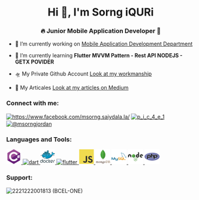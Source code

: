 <h1 align="center">Hi 👋, I'm Sorng iQURi</h1>
<h3 align="center">🔥 Junior Mobile Application Developer 🚀</h3>

- 🔭 I’m currently working on [Mobile Application Development Department](https://iquritech.com/)

- 🌱 I’m currently learning **Flutter MVVM Pattern - Rest API NODEJS - GETX POVIDER**

- 🛸 My Private Github Account [Look at my workmanship](https://github.com/Johnniemor)

- 🚀 My Articales [Look at my articles on Medium](https://medium.com/@msorngjordan)

<h3 align="left">Connect with me:</h3>
<p align="left">
<a href="https://fb.com/https://www.facebook.com/msorng.saiydala.la/" target="blank"><img align="center" src="https://raw.githubusercontent.com/rahuldkjain/github-profile-readme-generator/master/src/images/icons/Social/facebook.svg" alt="https://www.facebook.com/msorng.saiydala.la/" height="30" width="40" /></a>
<a href="https://instagram.com/p_i_c_4_e_1" target="blank"><img align="center" src="https://raw.githubusercontent.com/rahuldkjain/github-profile-readme-generator/master/src/images/icons/Social/instagram.svg" alt="p_i_c_4_e_1" height="30" width="40" /></a>
<a href="https://medium.com/@msorngjordan" target="blank"><img align="center" src="https://raw.githubusercontent.com/rahuldkjain/github-profile-readme-generator/master/src/images/icons/Social/medium.svg" alt="@msorngjordan" height="30" width="40" /></a>
</p>

<h3 align="left">Languages and Tools:</h3>
<p align="left"> <a href="https://www.w3schools.com/cs/" target="_blank" rel="noreferrer"> <img src="https://raw.githubusercontent.com/devicons/devicon/master/icons/csharp/csharp-original.svg" alt="csharp" width="40" height="40"/> </a> <a href="https://dart.dev" target="_blank" rel="noreferrer"> <img src="https://www.vectorlogo.zone/logos/dartlang/dartlang-icon.svg" alt="dart" width="40" height="40"/> </a> <a href="https://www.docker.com/" target="_blank" rel="noreferrer"> <img src="https://raw.githubusercontent.com/devicons/devicon/master/icons/docker/docker-original-wordmark.svg" alt="docker" width="40" height="40"/> </a> <a href="https://flutter.dev" target="_blank" rel="noreferrer"> <img src="https://www.vectorlogo.zone/logos/flutterio/flutterio-icon.svg" alt="flutter" width="40" height="40"/> </a> <a href="https://developer.mozilla.org/en-US/docs/Web/JavaScript" target="_blank" rel="noreferrer"> <img src="https://raw.githubusercontent.com/devicons/devicon/master/icons/javascript/javascript-original.svg" alt="javascript" width="40" height="40"/> </a> <a href="https://www.mongodb.com/" target="_blank" rel="noreferrer"> <img src="https://raw.githubusercontent.com/devicons/devicon/master/icons/mongodb/mongodb-original-wordmark.svg" alt="mongodb" width="40" height="40"/> </a> <a href="https://www.mysql.com/" target="_blank" rel="noreferrer"> <img src="https://raw.githubusercontent.com/devicons/devicon/master/icons/mysql/mysql-original-wordmark.svg" alt="mysql" width="40" height="40"/> </a> <a href="https://nodejs.org" target="_blank" rel="noreferrer"> <img src="https://raw.githubusercontent.com/devicons/devicon/master/icons/nodejs/nodejs-original-wordmark.svg" alt="nodejs" width="40" height="40"/> </a> <a href="https://www.php.net" target="_blank" rel="noreferrer"> <img src="https://raw.githubusercontent.com/devicons/devicon/master/icons/php/php-original.svg" alt="php" width="40" height="40"/> </a> </p>

<h3 align="left">Support:</h3>
<p><a href="https://www.buymeacoffee.com/2221222001813 (BCEL-ONE) "> <img align="left" src="[https://cdn.buymeacoffee.com/buttons/v2/default-yellow.png](https://scontent.fvte1-2.fna.fbcdn.net/v/t39.30808-6/407699041_1333968507235545_3650965651878536950_n.jpg?_nc_cat=101&ccb=1-7&_nc_sid=524774&_nc_eui2=AeHnasgzo5lAk9hNupZLhUfztZqyWyFcbOe1mrJbIVxs5zkTtsygM2W08AKDeIzdl9oV3CkR7h8KMlz2mgH28P-I&_nc_ohc=ZFHpYg_wTSwAX9QqARx&_nc_ht=scontent.fvte1-2.fna&oh=00_AfDadWxxS1qyXiRkNPBHCKBtRxTyWB8jP-OSoSUlzpfyCA&oe=65D1F10D)https://scontent.fvte1-2.fna.fbcdn.net/v/t39.30808-6/407699041_1333968507235545_3650965651878536950_n.jpg?_nc_cat=101&ccb=1-7&_nc_sid=524774&_nc_eui2=AeHnasgzo5lAk9hNupZLhUfztZqyWyFcbOe1mrJbIVxs5zkTtsygM2W08AKDeIzdl9oV3CkR7h8KMlz2mgH28P-I&_nc_ohc=ZFHpYg_wTSwAX9QqARx&_nc_ht=scontent.fvte1-2.fna&oh=00_AfDadWxxS1qyXiRkNPBHCKBtRxTyWB8jP-OSoSUlzpfyCA&oe=65D1F10D" height="50" width="210" alt="2221222001813 (BCEL-ONE) " /></a></p><br><br>
